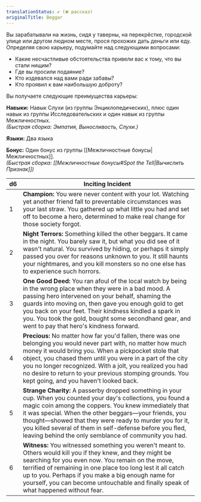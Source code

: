 ```yaml
---
translationStatus: ✔️ (❌ рассказ)
originalTitle: Beggar
---
```

Вы зарабатывали на жизнь, сидя у таверны, на перекрёстке, городской улице или другом людном месте, прося прохожих дать деньги или еду. Определяя свою карьеру, подумайте над следующими вопросами:
- Какие несчастливые обстоятельства привели вас к тому, что вы стали нищим?    
- Где вы просили подаяние?    
- Кто издевался над вами ради забавы?    
- Кто проявил к вам наибольшую доброту?

Вы получаете следующие преимущества карьеры:

**Навыки:** Навык Слухи (из группы Энциклопедических), плюс один навык из группы Исследовательских и один навык из группы Межличностных.  
_(Быстрая сборка: Эмпатия, Выносливость, Слухи.)_

**Языки:** Два языка

**Бонус:** Один бонус из группы [[Межличностные бонусы|Межличностных]].  
_(Быстрая сборка: [[Межличностные бонусы#Spot the Tell|Вычислить Признак]])_

| d6  | Inciting Incident                                                                                                                                                                                                                                                                                                                                                                                                  |
| --- | ------------------------------------------------------------------------------------------------------------------------------------------------------------------------------------------------------------------------------------------------------------------------------------------------------------------------------------------------------------------------------------------------------------------ |
| 1   | **Champion:** You were never content with your lot. Watching yet another friend fall to preventable circumstances was your last straw. You gathered up what little you had and set off to become a hero, determined to make real change for those society forgot.                                                                                                                                                  |
| 2   | **Night Terrors:** Something killed the other beggars. It came in the night. You barely saw it, but what you did see of it wasn't natural. You survived by hiding, or perhaps it simply passed you over for reasons unknown to you. It still haunts your nightmares, and you kill monsters so no one else has to experience such horrors.                                                                          |
| 3   | **One Good Deed:** You ran afoul of the local watch by being in the wrong place when they were in a bad mood. A passing hero intervened on your behalf, shaming the guards into moving on, then gave you enough gold to get you back on your feet. Their kindness kindled a spark in you. You took the gold, bought some secondhand gear, and went to pay that hero's kindness forward.                            |
| 4   | **Precious:** No matter how far you'd fallen, there was one belonging you would never part with, no matter how much money it would bring you. When a pickpocket stole that object, you chased them until you were in a part of the city you no longer recognized. With a jolt, you realized you had no desire to return to your previous stomping grounds. You kept going, and you haven't looked back.            |
| 5   | **Strange Charity:** A passerby dropped something in your cup. When you counted your day's collections, you found a magic coin among the coppers. You knew immediately that it was special. When the other beggars—your friends, you thought—showed that they were ready to murder you for it, you killed several of them in self-defense before you fled, leaving behind the only semblance of community you had. |
| 6   | **Witness:** You witnessed something you weren't meant to. Others would kill you if they knew, and they might be searching for you even now. You remain on the move, terrified of remaining in one place too long lest it all catch up to you. Perhaps if you make a big enough name for yourself, you can become untouchable and finally speak of what happened without fear.                                     |
